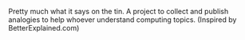 Pretty much what it says on the tin. A project to collect and publish analogies to help whoever understand computing topics. (Inspired by BetterExplained.com)
